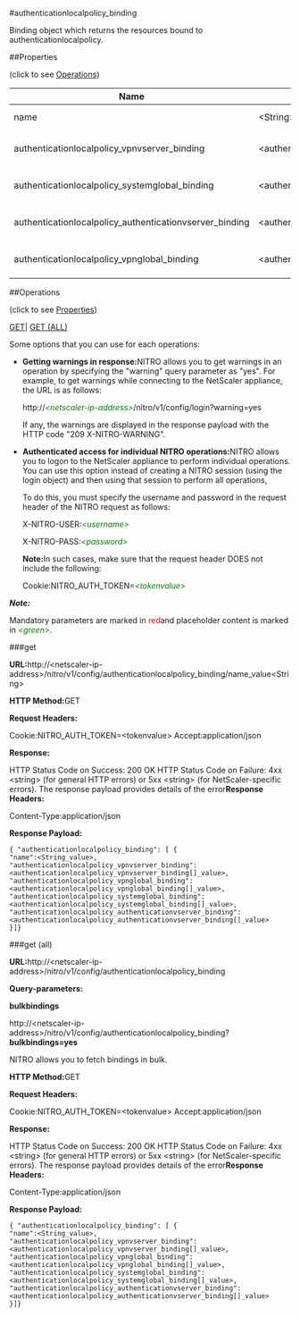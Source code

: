 #authenticationlocalpolicy_binding

Binding object which returns the resources bound to authenticationlocalpolicy.


##Properties 
<span>(click to see [Operations](#opera))</span>


<table><thead><tr><th>Name</th><th>Data Type</th><th>Permissions</th><th>Description</th></tr></thead><tbody><tr><td>name</td><td>&lt;String></td><td>Read-write</td><td>Name of the local authentication policy.</td></tr><tr><td>authenticationlocalpolicy_vpnvserver_binding</td><td>&lt;authenticationlocalpolicy_vpnvserver_binding[]></td><td>Read-only</td><td>vpnvserver that can be bound to authenticationlocalpolicy.</td></tr><tr><td>authenticationlocalpolicy_systemglobal_binding</td><td>&lt;authenticationlocalpolicy_systemglobal_binding[]></td><td>Read-only</td><td>systemglobal that can be bound to authenticationlocalpolicy.</td></tr><tr><td>authenticationlocalpolicy_authenticationvserver_binding</td><td>&lt;authenticationlocalpolicy_authenticationvserver_binding[]></td><td>Read-only</td><td>authenticationvserver that can be bound to authenticationlocalpolicy.</td></tr><tr><td>authenticationlocalpolicy_vpnglobal_binding</td><td>&lt;authenticationlocalpolicy_vpnglobal_binding[]></td><td>Read-only</td><td>vpnglobal that can be bound to authenticationlocalpolicy.</td></tr></tbody></table>
##Operations 
<span>(click to see [Properties](#prope))</span>


[GET]()| [GET (ALL)](#ge)


Some options that you can use for each operations:
<ul><li><p><b>Getting warnings in response:</b>NITRO allows you to get warnings in an operation by specifying the "warning" query parameter as "yes". For example, to get warnings while connecting to the NetScaler appliance, the URL is as follows:</p><p>http://<span style="color:green;font-style:italic;">&lt;netscaler-ip-address&gt;</span>/nitro/v1/config/login?warning=yes</p><p>If any, the warnings are displayed in the response payload with the HTTP code "209 X-NITRO-WARNING".</p></li><li><p><b>Authenticated access for individual NITRO operations:</b>NITRO allows you to logon to the NetScaler appliance to perform individual operations. You can use this option instead of creating a NITRO session (using the login object) and then using that session to perform all operations,</p><p>To do this, you must specify the username and password in the request header of the NITRO request as follows:</p><p>X-NITRO-USER:<span style="color:green;font-style:italic;">&lt;username&gt;</span></p><p>X-NITRO-PASS:<span style="color:green;font-style:italic;">&lt;password&gt;</span></p><p><b>Note:</b>In such cases, make sure that the request header DOES not include the following:</p><p>Cookie:NITRO_AUTH_TOKEN=<span style="color:green;font-style:italic;">&lt;tokenvalue&gt;</span></p></li></ul>



***Note:*** 
Mandatory parameters are marked in <span style="color:#FF0000;">red</span>and placeholder content is marked in <span style="color:green;font-style:italic">&lt;green&gt;</span>.

###get



<b>URL:</b>http://&lt;netscaler-ip-address&gt;/nitro/v1/config/authenticationlocalpolicy_binding/name_value&lt;String&gt;
<b>HTTP Method:</b>GET
<b>Request Headers:</b>

Cookie:NITRO_AUTH_TOKEN=&lt;tokenvalue&gt;Accept:application/json

<b>Response:</b>
HTTP Status Code on Success: 200 OKHTTP Status Code on Failure: 4xx &lt;string&gt; (for general HTTP errors) or 5xx &lt;string&gt; (for NetScaler-specific errors). The response payload provides details of the error<b>Response Headers:</b>

Content-Type:application/json

<b>Response Payload: </b>```{ "authenticationlocalpolicy_binding": [ {"name":<String_value>,"authenticationlocalpolicy_vpnvserver_binding":<authenticationlocalpolicy_vpnvserver_binding[]_value>,"authenticationlocalpolicy_vpnglobal_binding":<authenticationlocalpolicy_vpnglobal_binding[]_value>,"authenticationlocalpolicy_systemglobal_binding":<authenticationlocalpolicy_systemglobal_binding[]_value>,"authenticationlocalpolicy_authenticationvserver_binding":<authenticationlocalpolicy_authenticationvserver_binding[]_value>}]}```



###get (all)



<b>URL:</b>http://&lt;netscaler-ip-address&gt;/nitro/v1/config/authenticationlocalpolicy_binding
<b>Query-parameters:</b>
<b>bulkbindings</b>
http://&lt;netscaler-ip-address&gt;/nitro/v1/config/authenticationlocalpolicy_binding?<b>bulkbindings=yes</b>
NITRO allows you to fetch bindings in bulk.



<b>HTTP Method:</b>GET
<b>Request Headers:</b>

Cookie:NITRO_AUTH_TOKEN=&lt;tokenvalue&gt;Accept:application/json

<b>Response:</b>
HTTP Status Code on Success: 200 OKHTTP Status Code on Failure: 4xx &lt;string&gt; (for general HTTP errors) or 5xx &lt;string&gt; (for NetScaler-specific errors). The response payload provides details of the error<b>Response Headers:</b>

Content-Type:application/json

<b>Response Payload: </b>```{ "authenticationlocalpolicy_binding": [ {"name":<String_value>,"authenticationlocalpolicy_vpnvserver_binding":<authenticationlocalpolicy_vpnvserver_binding[]_value>,"authenticationlocalpolicy_vpnglobal_binding":<authenticationlocalpolicy_vpnglobal_binding[]_value>,"authenticationlocalpolicy_systemglobal_binding":<authenticationlocalpolicy_systemglobal_binding[]_value>,"authenticationlocalpolicy_authenticationvserver_binding":<authenticationlocalpolicy_authenticationvserver_binding[]_value>}]}```



